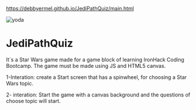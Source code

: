 https://debbyermel.github.io/JediPathQuiz/main.html

![yoda](https://user-images.githubusercontent.com/15261454/35839564-b2cf1cc0-0ab6-11e8-859e-c65a7138b41c.jpg)

# JediPathQuiz
It´s a Star Wars game made for a game block of learning IronHack Coding Bootcamp.
The game must be made using JS and HTML5 canvas.

1-Interation:
create a Start screen that has a spinwheel, for choosing a Star Wars topic.

2- interation:
Start the game with a canvas background and the questions of choose topic will start.



